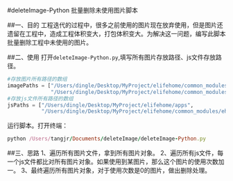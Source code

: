 #deleteImage-Python
批量删除未使用图片脚本

##一、目的
工程迭代的过程中，很多之前使用的图片现在放弃使用，但是图片还遗留在工程中，造成工程体积变大，打包体积变大。为解决这一问题，编写此脚本批量删除工程中未使用的图片。

##二、使用
打开`deleteImage-Python.py`,填写所有图片存放路径、js文件存放路径。
``` python
#存放图片所有路径的数组
imagePaths = ["/Users/dingle/Desktop/MyProject/elifehome/common_modules/image",
              "/Users/dingle/Desktop/MyProject/elifehome/common_modules/image-new"]
#存放js文件所有路径的数组
jsPaths = ["/Users/dingle/Desktop/MyProject/elifehome/apps",
           "/Users/dingle/Desktop/MyProject/elifehome/common_modules/ehomekit"]
```

运行脚本。打开终端：
``` ruby
python /Users/tangjr/Documents/deleteImage/deleteImage-Python.py
```

##三、思路
1、遍历所有图片文件，拿到所有图片对象。
2、遍历所有js文件，每一个js文件都比对所有图片对象。如果使用到某图片，那么这个图片的使用次数加一。
3、最终遍历所有图片对象，对于使用次数是0的图片，做出删除处理。


